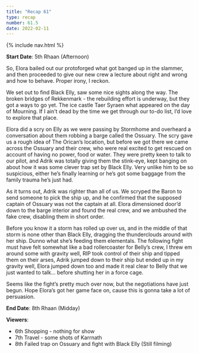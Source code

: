 ```yaml
---
title: "Recap 61"
type: recap
number: 61.5
date: 2022-02-11
---
```


{% include nav.html %}

**Start Date**: 5th Rhaan (Afternoon)

So, Elora bailed out our protoforged what got banged up in the slammer, and then proceeded to give our new crew a lecture about right and wrong and how to behave. Proper irony, I reckon.

We set out to find Black Elly, saw some nice sights along the way. The broken bridges of Rekkenmark - the rebuilding effort is underway, but they got a ways to go yet. The ice castle Taer Syraen what appeared on the day of Mourning. If I ain't dead by the time we get through our to-do list, I’d love to explore that place.

Elora did a scry on Elly as we were passing by Stormhome and overheard a conversation about them robbing a barge called the Ossuary. The scry gave us a rough idea of The Orican’s location, but before we got there we came across the Ossuary and their crew, who were real excited to get rescued on account of having no power, food or water. They were pretty keen to talk to our pilot, and Adrik was totally giving them the stink-eye, kept banging on about how it was some clever trap set by Black Elly. Very unlike him to be so suspicious, either he’s finally learning or he’s got some baggage from the family trauma he’s just had.

As it turns out, Adrik was righter than all of us. We scryped the Baron to send someone to pick the ship up, and he confirmed that the supposed captain of Ossuary was not the captain at all. Elora dimensioned door’d down to the barge interior and found the real crew, and we ambushed the fake crew, disabling them in short order.

Before you know it a storm has rolled up over us, and in the middle of that storm is none other than Black Elly, dragging the thunderclouds around with her ship. Dunno what she’s feeding them elementals. The following fight must have felt somewhat like a bad rollercoaster for Belly’s crew, I threw em around some with gravity well, RIP took control of their ship and tipped them on their arses, Adrik jumped down to their ship but ended up in my gravity well, Elora jumped down too and made it real clear to Belly that we just wanted to talk… before shutting her in a force cage.

Seems like the fight’s pretty much over now, but the negotiations have just begun. Hope Elora’s got her game face on, cause this is gonna take a lot of persuasion.

**End Date**: 8th Rhaan (Midday)

**Viewers**:
- 6th Shopping - nothing for show
- 7th Travel - some shots of Karrnath
- 8th Failed trap on Ossuary and fight with Black Elly (Still filming)